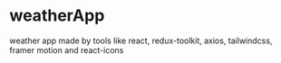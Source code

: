 # weatherApp
weather app made by tools like react, redux-toolkit, axios, tailwindcss, framer motion and react-icons
